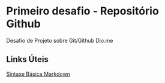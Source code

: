 # Primeiro desafio - Repositório Github
Desafio de Projeto sobre Git/Github
Dio.me

## Links Úteis
[Sintaxe Básica Markdown](https://www.markdownguide.org/)
